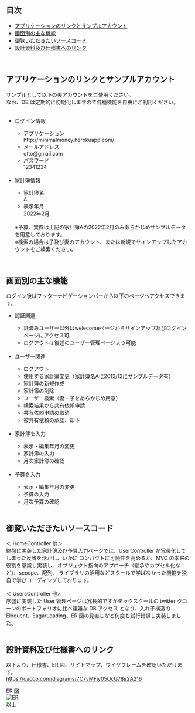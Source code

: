 ## 目次

<ul>
    <li><a href="#アプリケーションのリンクとサンプルアカウント">アプリケーションのリンクとサンプルアカウント</li>
    <li><a href="#画面別の主な機能">画面別の主な機能</a></li>
    <li><a href="#御覧いただきたいソースコード">御覧いただきたいソースコード</a></li>
    <li><a href="#設計資料及び仕様書へのリンク">設計資料及び仕様書へのリンク</a></li>
</ul>
<br>

## アプリケーションのリンクとサンプルアカウント

サンプルとして以下の夫アカウントをご使用ください。<br>
なお、DB は定期的に初期化しますので各種機能を自由にご利用ください。<br>
<br>

<ul>
    <li>ログイン情報</li>
    <ul>
        <li>アプリケーション</li>
        http://minimalmoney.herokuapp.com/<br>
        <li>メールアドレス</li>
        otto@gmail.com<br>
        <li>パスワード</li>
        12341234
    </ul>
    <br>
    <li>家計簿情報</li>
    <ul>
        <li>家計簿名</li>
        A
        <li>表示年月</li>
        2022年2月
        <br>
    </ul>
    <br>
    ※予算、実費は上記の家計簿Aの2022年2月のみあらかじめサンプルデータを用意しております。<br>
    ※検索の場合は子及び妻のアカウント、または新規でサインアップしたアカウントをご検索ください。
</ul>
<br>

## 画面別の主な機能

ログイン後はフッターナビゲーションバーから以下のページへアクセスできます。<br>

<ul>
    <li>認証関連</li>
    <ul>
        <li>証済みユーザー以外はwelecomeページからサインアップ及びログインページにアクセス可</li>
        <li>ログアウトは後述のユーザー管理ページより可能</li>
    </ul>
    <br>
    <li>ユーザー関連</li>
    <ul>
        <li>ログアウト</li>
        <li>使用する家計簿変更（家計簿名Aに2012/12にサンプルデータ有）</li>
        <li>家計簿の新規作成</li>
        <li>家計簿の削除</li>
        <li>ユーザー検索（妻・子をあらかじめ用意）</li>
        <li>検索結果から共有依頼申請</li>
        <li>共有依頼申請の取消</li>
        <li>被共有依頼の承認、却下</li>
    </ul>
    <br>
    <li>家計簿を入力</li>
    <ul>
        <li>表示・編集年月の変更</li>
        <li>家計簿の入力</li>
        <li>月次家計簿の確認</li>
    </ul>
    <br>
    <li>予算を入力</li>
    <ul>
        <li>表示・編集年月の変更</li>
        <li>予算の入力</li>
        <li>月次予算の確認</li>
    </ul>
    <br>
</ul>

## 御覧いただきたいソースコード

＜ HomeController 他＞<br>
終盤に実装した家計簿及び予算入力ページでは、UserController が冗長化してしまった反省を活かし、いかに
コンパクトに可読性を高めるか、MVC の本来の役割を意識し実装し、オブジェクト指向のアプローチ（継承やカプセル化など）、scoope、配列、
ライブラリの活用などスクールで学ばなかった機能を独自で学びコーディングしております。<br>
<br>
＜ UsersController 他><br>
序盤に実装した User 管理ページは冗長的ですがテックスクールの twitter クローンのポートフォリオに比べ複雑な DB アクセス
となり、入れ子構造の Eloquent、EagarLoading、ER 図の見直しなど何度も試行錯誤し実装しました。<br>
<br>

## 設計資料及び仕様書へのリンク

以下より、仕様書、ER 図、サイトマップ、ワイヤフレームを確認いただけます。<br>
https://cacoo.com/diagrams/7C7vMFjy05OcG78j/2A216<br>

ER 図<br>
![ER](https://user-images.githubusercontent.com/85469277/148800832-55a1ed94-9916-4391-9e42-771e422a537d.png)
<br>
以上
